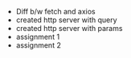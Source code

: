 - Diff b/w fetch and axios
- created http server with query
- created http server with params
- assignment 1
- assignment 2
